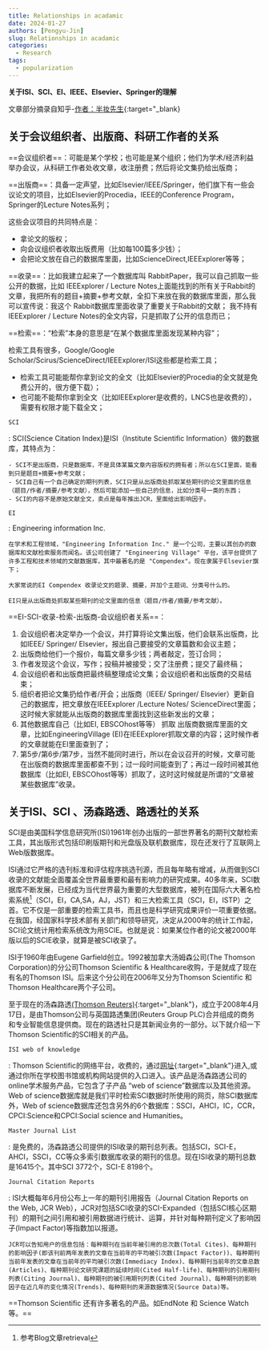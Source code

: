 ```yaml
---
title: Relationships in acadamic
date: 2024-01-27
authors: [Pengyu-Jin]
slug: Relationships in acadamic
categories:
  - Research
tags:
  - popularization
---
```


**关于ISI、SCI、EI、IEEE、Elsevier、Springer的理解**

文章部分摘录自知乎-[作者：半妆先生](https://zhuanlan.zhihu.com/p/347071525){:target="_blank}

<!-- more -->

## 关于会议组织者、出版商、科研工作者的关系
==会议组织者==：可能是某个学校；也可能是某个组织；他们为学术/经济利益举办会议，从科研工作者处收文章，收注册费；然后将论文集扔给出版商；

==出版商==：具备一定声望，比如Elsevier/IEEE/Springer，他们旗下有一些会议论文的项目，比如Elsevier的Procedia，IEEE的Conference Program，Springer的Lecture Notes系列；

这些会议项目的共同特点是：

- 拿论文的版权；
- 向会议组织者收取出版费用（比如每100篇多少钱）；
- 会把论文放在自己的数据库里面，比如ScienceDirect,IEEExplorer等等；

==收录==：比如我建立起来了一个数据库叫 RabbitPaper，我可以自己抓取一些公开的数据，比如 IEEExplorer / Lecture Notes上面能找到的所有关于Rabbit的文章，我把所有的题目+摘要+参考文献，全扣下来放在我的数据库里面，那么我可以宣传说：我这个 Rabbit数据库里面收录了重要关于Rabbit的文献；
我不持有IEEExplorer / Lecture Notes的全文内容，只是抓取了公开的信息而已；

==检索==：“检索”本身的意思是“在某个数据库里面发现某种内容”；

检索工具有很多，Google/Google Scholar/Scirus/ScienceDirect/IEEExplorer/ISI这些都是检索工具；

- 检索工具可能能帮你拿到论文的全文（比如Elsevier的Procedia的全文就是免费公开的，很方便下载）；
- 也可能不能帮你拿到全文（比如IEEExplorer是收费的，LNCS也是收费的），需要有权限才能下载全文；

`SCI`

:   SCI(Science Citation Index)是ISI（Institute Scientific Information）做的数据库，其特点为：

    - SCI不是出版商，只是数据库，不是具体某篇文章内容版权的拥有者；所以在SCI里面，能看到只是题目+摘要+参考文献；
    - SCI自己有一个自己确定的期刊列表，SCI只是从出版商处抓取某些期刊的论文里面的信息（题目/作者/摘要/参考文献），然后可能添加一些自己的信息，比如分类号一类的东西；
    - SCI的内容不是原始文献全文，卖点是每年推出JCR，里面给出影响因子。
  
`EI`

:   Engineering information Inc.

    在学术和工程领域，"Engineering Information Inc." 是一个公司，主要以其创办的数据库和文献检索服务而闻名。该公司创建了 "Engineering Village" 平台，该平台提供了许多工程和技术领域的文献数据库，其中最著名的是 "Compendex"。现在隶属于Elsevier旗下；

    大家常说的EI Compendex 收录论文的题录、摘要，并加个主题词、分类号什么的。
  
    EI只是从出版商处抓取某些期刊的论文里面的信息（题目/作者/摘要/参考文献）。
 
==EI-SCI-收录-检索-出版商-会议组织者关系==：

1. 会议组织者决定举办一个会议，并打算将论文集出版，他们会联系出版商，比如IEEE/ Springer/ Elsevier，报出自己要接受的文章篇数和会议主题；
2. 出版商给他们一个报价，每篇文章多少钱；两者敲定，签订合同；
3. 作者发现这个会议，写作；投稿并被接受；交了注册费；提交了最终稿；
4. 会议组织者和出版商把最终稿整理成论文集；会议组织者和出版商的交易结束；
5. 组织者把论文集扔给作者/开会；出版商（IEEE/ Springer/ Elsevier）更新自己的数据库，把文章放在IEEExplorer /Lecture Notes/ ScienceDirect里面；这时候大家就能从出版商的数据库里面找到这些新发出的文章；
6. 其他数据库自己（比如EI, EBSCOhost等等） 抓取 出版商数据库里面的文章，比如EngineeringVillage (EI)在IEEExplorer抓取文章的内容；这时候作者的文章就能在EI里面查到了；
7. 第5步/第6步/第7步，当然不能同时进行，所以在会议召开的时候，文章可能在出版商的数据库里面都查不到；过一段时间能查到了；再过一段时间被其他数据库（比如EI, EBSCOhost等等）抓取了，这时这时候就是所谓的“文章被某些数据库”收录。

## 关于ISI、SCI 、汤森路透、路透社的关系

SCI是由美国科学信息研究所(ISI)1961年创办出版的一部世界著名的期刊文献检索工具，其出版形式包括印刷版期刊和光盘版及联机数据库，现在还发行了互联网上Web版数据库。

ISI通过它严格的选刊标准和评估程序挑选刊源，而且每年略有增减，从而做到SCI收录的文献能全面覆盖全世界最重要和最有影响力的研究成果。40多年来，SCI数据库不断发展，已经成为当代世界最为重要的大型数据库，被列在国际六大著名检索系统[^1]（SCI，EI，CA,SA，AJ，JST）和三大检索工具（SCI，EI，ISTP）之首。它不仅是一部重要的检索工具书，而且也是科学研究成果评价一项重要依据。在我国，经国家科学技术部有关部门和领导研究，决定从2000年的统计工作起，SCI论文统计用检索系统改为用SCIE。也就是说：如果某位作者的论文被2000年版以后的SCIE收录，就算是被SCI收录了。

[^1]:参考Blog文章retrieval

ISI于1960年由Eugene Garfield创立。1992被加拿大汤姆森公司(The Thomson Corporation)的分公司Thomson Scientific & Healthcare收购，于是就成了现在有名的Thomson ISI。后来这个分公司在2006年又分为Thomson Scientific 和 Thomson Healthcare两个子公司。

至于现在的汤森路透[(Thomson Reuters)](http://thomsonreuters.com/){:target="_blank"}，成立于2008年4月17日，是由Thomson公司与英国路透集团(Reuters Group PLC)合并组成的商务和专业智能信息提供商。现在的路透社只是其新闻业务的一部分。以下就介绍一下Thomson Scientific的SCI相关的产品。

`ISI web of knowledge`

:   Thomson Scientific的网络平台，收费的，通过[网址](http://apps.webofknowledge.com){:target="_blank"}进入,或通过你所在学校图书馆或机构网站提供的入口进入。该产品是汤森路透公司的online学术服务产品，它包含了子产品 “web of science”数据库以及其他资源。Web of science数据库就是我们平时检索SCI数据时所使用的网页，除SCI数据库外，Web of science数据库还包含另外的6个数据库：SSCI，AHCI，IC，CCR，CPCI:Science和CPCI:Social science and Humanities。

`Master Journal List`

:   是免费的，汤森路透公司提供的ISI收录的期刊总列表。包括SCI，SCI-E，AHCI，SSCI，CC等众多索引数据库收录的期刊的信息。现在ISI收录的期刊总数是16415个。其中SCI 3772个，SCI-E 8198个。

`Journal Citation Reports`

:   ISI大概每年6月份公布上一年的期刊引用报告（Journal Citation Reports on the Web, JCR Web），JCR对包括SCI收录的SCI-Expanded（包括SCI核心区期刊）的期刊之间引用和被引用数据进行统计、运算，并针对每种期刊定义了影响因子(Impact Factor)等指数加以报道。

    JCR可以告知用户的信息包括：每种期刊在当前年被引用的总次数(Total Cites)、每种期刊的影响因子(即该刊前两年发表的文章在当前年的平均被引次数(Impact Factor))、每种期刊当前年发表的文章在当前年的平均被引次数(Immediacy Index)、每种期刊当前年的文章总数(Articles)、每种期刊论文研究课题的延续时间(Cited Half-life)、每种期刊的引用期刊列表(Citing Journal)、每种期刊的被引用期刊列表(Cited Journal)、每种期刊的影响因子在近几年的变化情况(Trends)、每种期刊的来源数据情况(Source Data)等。

==Thomson Scientific 还有许多著名的产品。如EndNote 和 Science Watch等。==